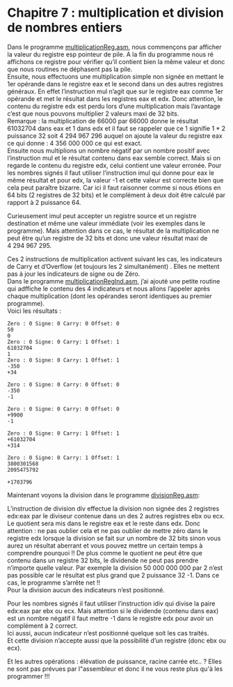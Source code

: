 # Chapitre 7 : multiplication et division de nombres entiers
Dans le programme [multiplicationReg.asm](https://github.com/vincentARM/AssemblyX86Windows32/blob/main/Chapitre007/multiplicationReg.asm), nous commençons par afficher la valeur du registre esp pointeur de pile. A la fin du programme nous ré affichons ce registre pour vérifier qu’il contient bien la même valeur et donc que nous routines ne déphasent pas la pile. <br>
Ensuite, nous effectuons une multiplication simple non signée en mettant le 1er opérande dans le registre eax et le second dans un des autres registres généraux. En effet l’instruction mul n’agit que sur le registre eax comme 1er opérande et met le résultat dans les registres eax et edx. Donc attention, le contenu du registre edx est perdu lors d’une multiplication mais l’avantage c’est que nous pouvons multiplier 2 valeurs maxi de 32 bits.<br>
Remarque : la multiplication de 66000 par 66000 donne le résultat 61032704 dans eax et 1 dans edx  et il faut se rappeler que ce 1 signifie 1 * 2 puissance 32 soit 4 294 967 296 auquel on ajoute la valeur du registre eax  ce qui donne : 4 356 000 000  ce qui est exact.<br>
Ensuite nous multiplions un nombre négatif par un nombre positif avec l’instruction mul et le résultat contenu dans eax semble correct. Mais si on regarde le contenu du registre edx, celui contient une valeur erronée. Pour les nombres signés il faut utiliser l’instruction imul qui donne pour eax le même résultat et pour edx, la valeur -1 et cette valeur est correcte bien que cela peut paraître bizarre. Car ici il faut raisonner comme si nous étions en 64 bits (2 registres de 32 bits) et le complément à deux doit être calculé par rapport à 2 puissance 64.<br>

Curieusement imul peut accepter un registre source et un registre destination et même une valeur immédiate (voir les exemples dans le programme). Mais attention dans ce cas, le résultat de la multiplication ne peut être qu’un registre de 32 bits et donc une valeur résultat maxi de  4 294 967 295. <br>

Ces 2 instructions de multiplication activent suivant les cas, les indicateurs de Carry et d’Overflow (et toujours les 2 simultanément) . Elles ne mettent pas à jour les indicateurs de signe ou de Zéro.<br>
Dans le programme [multiplicationRegInd.asm](https://github.com/vincentARM/AssemblyX86Windows32/blob/main/Chapitre007/multiplicationRegInd.asm), j’ai ajouté une petite routine qui adffiche le contenu des 4 indicateurs et nous allons l’appeler après chaque multiplication (dont les opérandes seront identiques au premier programme).<br>
Voici les résultats :

``` +1703796
Zero : 0 Signe: 0 Carry: 0 Offset: 0
50
0
Zero : 0 Signe: 0 Carry: 1 Offset: 1
61032704
1
Zero : 0 Signe: 0 Carry: 1 Offset: 1
-350
+34

Zero : 0 Signe: 0 Carry: 0 Offset: 0
-350
-1

Zero : 0 Signe: 0 Carry: 0 Offset: 0
+9900
-1

Zero : 0 Signe: 0 Carry: 1 Offset: 1
+61032704
+314

Zero : 0 Signe: 0 Carry: 1 Offset: 1
3800301568
2095475792

+1703796 
```


Maintenant voyons la division dans le programme [divisionReg.asm](https://github.com/vincentARM/AssemblyX86Windows32/blob/main/Chapitre007/divisionReg.asm):<br>

L’instruction de division div effectue la division non signée des 2 registres edx:eax par le diviseur contenue dans un des 2 autres registres ebx ou ecx. Le quotient sera mis dans le registre eax et le reste dans edx. Donc attention : ne pas oublier cela et ne pas oublier de mettre zéro dans le registre edx lorsque la division se fait sur un nombre de 32 bits sinon vous aurez un résultat aberrant et vous pouvez mettre un certain temps à comprendre pourquoi !! De plus comme le quotient ne peut être que contenu dans un registre 32 bits, le dividende ne peut pas prendre n’importe quelle valeur. Par exemple la division 50 000 000 000 par 2 n’est pas possible car le résultat est plus grand que 2 puissance 32 -1. Dans ce cas, le programme s’arrête net !!  <br>
Pour la division aucun des indicateurs n’est positionné.<br>


Pour les nombres signés il faut utiliser l’instruction idiv qui divise la paire edx:eax par ebx ou ecx.
Mais attention si le dividende (contenu dans eax) est un nombre négatif il faut mettre -1 dans le registre edx pour avoir un complément à 2 correct.<br>
Ici aussi, aucun indicateur n’est positionné quelque soit les cas traités.<br>
Et cette division n’accepte aussi que la possibilité d’un registre (donc ebx ou ecx).<br>

Et les autres opérations : élévation de puissance, racine carrée etc.. ?   Elles ne sont pas prévues par l"assembleur et donc il ne vous reste plus qu'à les programmer !!!<br>
